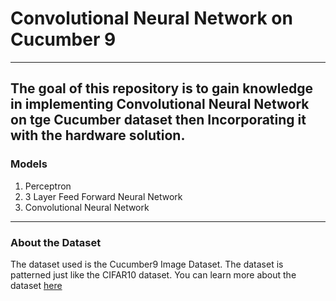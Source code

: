 # Convolutional Neural Network on Cucumber 9
---
The goal of this repository is to gain knowledge in implementing Convolutional Neural Network on tge Cucumber dataset then
Incorporating it with the hardware solution.
---
### Models
1. Perceptron
2. 3 Layer Feed Forward Neural Network
3. Convolutional Neural Network
---
### About the Dataset
The dataset used is the Cucumber9 Image Dataset. The dataset is patterned just like the CIFAR10 dataset. You can learn more about the dataset <a href="">here</a>
